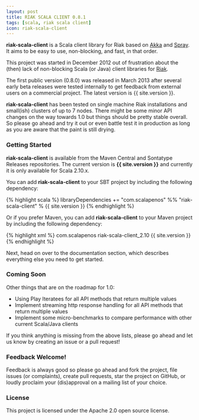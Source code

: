 ```yaml
---
layout: post
title: RIAK SCALA CLIENT 0.8.1
tags: [scala, riak scala client]
icon: riak-scala-client
---
```


__riak-scala-client__ is a Scala client library for Riak based on <a href="http://akka.io" target="_blank">Akka</a>
and <a href="http://spray.io" target="_blank">Spray</a>. It aims to be easy to use, non-blocking, and fast, in that order.

This project was started in December 2012 out of frustration about the (then) lack of non-blocking
Scala (or Java) client libraries for <a href="http://basho.com/riak/">Riak</a>.

The first public version (0.8.0) was released in March 2013 after several early beta
releases were tested internally to get feedback from external users on a commercial project.
The latest version is {{ site.version }}.


__riak-scala-client__ has been tested on single machine Riak installations and small(ish) clusters
of up to 7 nodes. There might be some minor API changes on the way towards 1.0 but things should be
pretty stable overall. So please go ahead and try it out or even battle test it in production as long
as you are aware that the paint is still drying.


### Getting Started

__riak-scala-client__ is available from the Maven Central and Sontatype Releases repositories.
The current version is __{{ site.version }}__ and currently it is only available for Scala 2.10.x.

You can add __riak-scala-client__ to your SBT project by including the following dependency:

{% highlight scala %}
libraryDependencies += "com.scalapenos" %% "riak-scala-client" % {{ site.version }}
{% endhighlight %}

Or if you prefer Maven, you can add __riak-scala-client__ to your Maven project by including the following dependency:

{% highlight xml %}
<dependency>
<groupId>com.scalapenos</groupId>
<artifactId>riak-scala-client_2.10</artifactId>
<version>{{ site.version }}</version>
</dependency>
{% endhighlight %}

Next, head on over to the documentation section, which describes
everything else you need to get started.


### Coming Soon

Other things that are on the roadmap for 1.0:


- Using Play Iteratees for all API methods that return multiple values
- Implement streaming http response handling for all API methods that return multiple values
- Implement some micro-benchmarks to compare performance with other current Scala/Java clients

If you think anything is missing from the above lists, please go ahead and let us know by
creating an issue or a pull request!


### Feedback Welcome!

Feedback is always good so please go ahead and fork the project, file issues (or complaints),
create pull requests, star the project on GitHub, or loudly proclaim your (dis)approval on
a mailing list of your choice.


### License

This project is licensed under the Apache 2.0 open source license.
